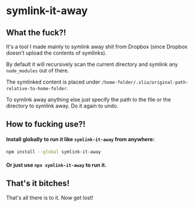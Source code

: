 
# symlink-it-away

## What the fuck?!

It's a tool I made mainly to symlink away shit from Dropbox (since Dropbox doesn't upload the contents of symlinks).

By default it will recursively scan the current directory and symlink any `node_modules` out of there.

The symlinked content is placed under `/home-folder/.slia/original-path-relative-to-home-folder`.

To symlink away anything else just specify the path to the file or the directory to symlink away. Do it again to undo.

## How to fucking use?!

#### Install globally to run it like `symlink-it-away` from anywhere:
```bash
npm install --global symlink-it-away
```

#### Or just use `npx symlink-it-away` to run it.

## That's it bitches!

That's all there is to it. Now get lost!
